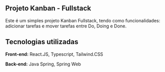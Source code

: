 
## Projeto Kanban - Fullstack


Este é um simples projeto Kanban Fullstack, tendo como funcionalidades: adicionar tarefas e mover tarefas entre Do, Doing e Done.


## Tecnologias utilizadas

**Front-end:** React.JS, Typescript, Tailwind.CSS

**Back-end:** Java Spring, Spring Web


